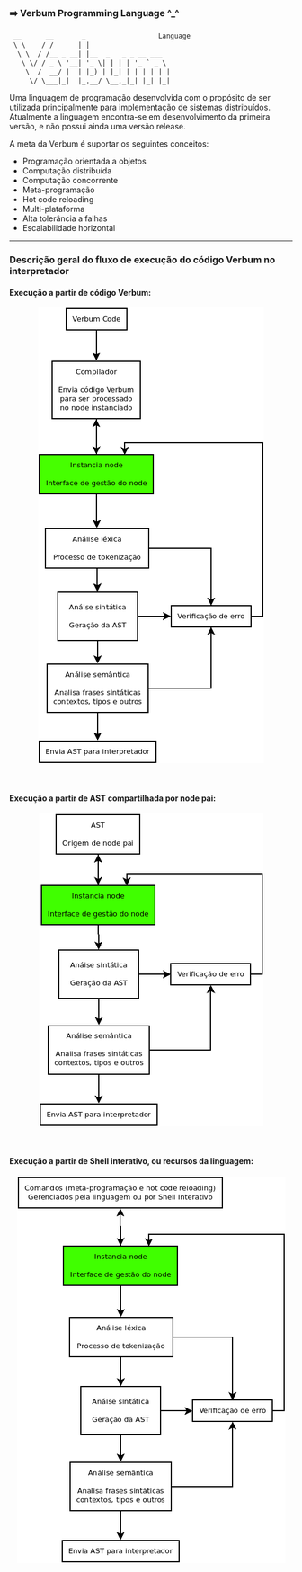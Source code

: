 ### :arrow_right: Verbum Programming Language ^_^

```
 __      __       _                  Language
 \ \    / /      | |                    
  \ \  / /__ _ __| |__  _   _ _ __ ___  
   \ \/ / _ \ '__| '_ \| | | | '_ ` _ \ 
    \  /  __/ |  | |_) | |_| | | | | | |
     \/ \___|_|  |_.__/ \__,_|_| |_| |_|
```

Uma linguagem de programação desenvolvida com o propósito de ser utilizada principalmente para implementação de sistemas distribuídos.
Atualmente a linguagem encontra-se em desenvolvimento da primeira versão, e não possui ainda uma versão release.

A meta da Verbum é suportar os seguintes conceitos:

- Programação orientada a objetos
- Computação distribuída
- Computação concorrente
- Meta-programação
- Hot code reloading
- Multi-plataforma
- Alta tolerância a falhas
- Escalabilidade horizontal

---

### Descrição geral do fluxo de execução do código Verbum no interpretador

#### Execução a partir de código Verbum:
<p align="center">
    <img src="extras/images/fluxo-1.png" />
</p>

<br>

#### Execução a partir de AST compartilhada por node pai:
<p align="center">
    <img src="extras/images/fluxo-2.png" />
</p>

<br>

#### Execução a partir de Shell interativo, ou recursos da linguagem:
<p align="center">
    <img src="extras/images/fluxo-3.png" />
</p>


